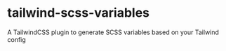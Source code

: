 # tailwind-scss-variables
A TailwindCSS plugin to generate SCSS variables based on your Tailwind config
